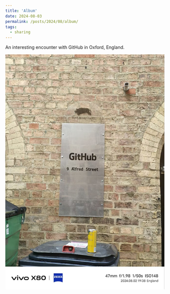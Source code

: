 ```yaml
---
title: 'Album'
date: 2024-08-03
permalink: /posts/2024/08/album/
tags:
  - sharing
---
```


An interesting encounter with GitHub in Oxford, England.

<img src='/images/ox-github.jpg' width = "500"><br/>